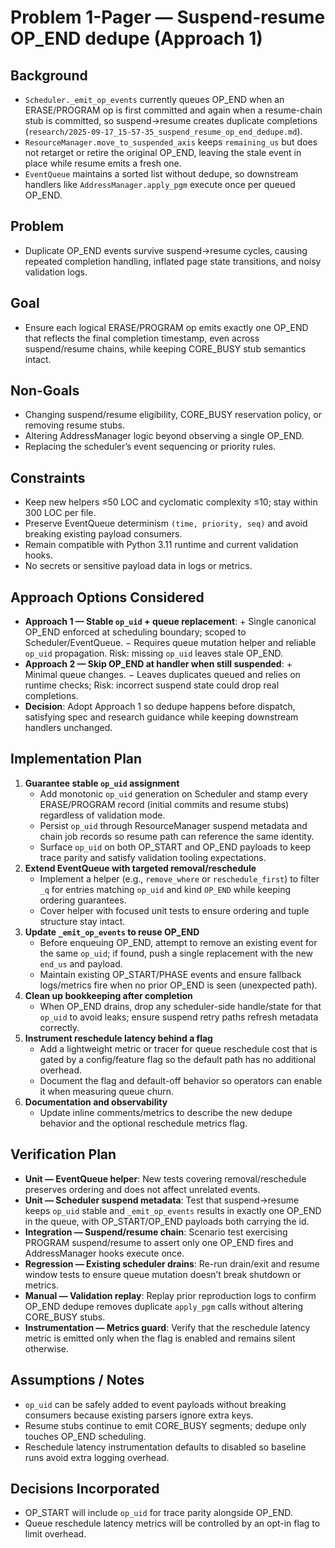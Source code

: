 # Problem 1-Pager — Suspend-resume OP_END dedupe (Approach 1)

## Background
- `Scheduler._emit_op_events` currently queues OP_END when an ERASE/PROGRAM op is first committed and again when a resume-chain stub is committed, so suspend→resume creates duplicate completions (`research/2025-09-17_15-57-35_suspend_resume_op_end_dedupe.md`).
- `ResourceManager.move_to_suspended_axis` keeps `remaining_us` but does not retarget or retire the original OP_END, leaving the stale event in place while resume emits a fresh one.
- `EventQueue` maintains a sorted list without dedupe, so downstream handlers like `AddressManager.apply_pgm` execute once per queued OP_END.

## Problem
- Duplicate OP_END events survive suspend→resume cycles, causing repeated completion handling, inflated page state transitions, and noisy validation logs.

## Goal
- Ensure each logical ERASE/PROGRAM op emits exactly one OP_END that reflects the final completion timestamp, even across suspend/resume chains, while keeping CORE_BUSY stub semantics intact.

## Non-Goals
- Changing suspend/resume eligibility, CORE_BUSY reservation policy, or removing resume stubs.
- Altering AddressManager logic beyond observing a single OP_END.
- Replacing the scheduler’s event sequencing or priority rules.

## Constraints
- Keep new helpers ≤50 LOC and cyclomatic complexity ≤10; stay within 300 LOC per file.
- Preserve EventQueue determinism `(time, priority, seq)` and avoid breaking existing payload consumers.
- Remain compatible with Python 3.11 runtime and current validation hooks.
- No secrets or sensitive payload data in logs or metrics.

## Approach Options Considered
- **Approach 1 — Stable `op_uid` + queue replacement**: + Single canonical OP_END enforced at scheduling boundary; scoped to Scheduler/EventQueue. − Requires queue mutation helper and reliable `op_uid` propagation. Risk: missing `op_uid` leaves stale OP_END.
- **Approach 2 — Skip OP_END at handler when still suspended**: + Minimal queue changes. − Leaves duplicates queued and relies on runtime checks; Risk: incorrect suspend state could drop real completions.
- **Decision**: Adopt Approach 1 so dedupe happens before dispatch, satisfying spec and research guidance while keeping downstream handlers unchanged.

## Implementation Plan
1. **Guarantee stable `op_uid` assignment**
   - Add monotonic `op_uid` generation on Scheduler and stamp every ERASE/PROGRAM record (initial commits and resume stubs) regardless of validation mode.
   - Persist `op_uid` through ResourceManager suspend metadata and chain job records so resume path can reference the same identity.
   - Surface `op_uid` on both OP_START and OP_END payloads to keep trace parity and satisfy validation tooling expectations.
2. **Extend EventQueue with targeted removal/reschedule**
   - Implement a helper (e.g., `remove_where` or `reschedule_first`) to filter `_q` for entries matching `op_uid` and kind `OP_END` while keeping ordering guarantees.
   - Cover helper with focused unit tests to ensure ordering and tuple structure stay intact.
3. **Update `_emit_op_events` to reuse OP_END**
   - Before enqueuing OP_END, attempt to remove an existing event for the same `op_uid`; if found, push a single replacement with the new `end_us` and payload.
   - Maintain existing OP_START/PHASE events and ensure fallback logs/metrics fire when no prior OP_END is seen (unexpected path).
4. **Clean up bookkeeping after completion**
   - When OP_END drains, drop any scheduler-side handle/state for that `op_uid` to avoid leaks; ensure suspend retry paths refresh metadata correctly.
5. **Instrument reschedule latency behind a flag**
   - Add a lightweight metric or tracer for queue reschedule cost that is gated by a config/feature flag so the default path has no additional overhead.
   - Document the flag and default-off behavior so operators can enable it when measuring queue churn.
6. **Documentation and observability**
   - Update inline comments/metrics to describe the new dedupe behavior and the optional reschedule metrics flag.

## Verification Plan
- **Unit — EventQueue helper**: New tests covering removal/reschedule preserves ordering and does not affect unrelated events.
- **Unit — Scheduler suspend metadata**: Test that suspend→resume keeps `op_uid` stable and `_emit_op_events` results in exactly one OP_END in the queue, with OP_START/OP_END payloads both carrying the id.
- **Integration — Suspend/resume chain**: Scenario test exercising PROGRAM suspend/resume to assert only one OP_END fires and AddressManager hooks execute once.
- **Regression — Existing scheduler drains**: Re-run drain/exit and resume window tests to ensure queue mutation doesn’t break shutdown or metrics.
- **Manual — Validation replay**: Replay prior reproduction logs to confirm OP_END dedupe removes duplicate `apply_pgm` calls without altering CORE_BUSY stubs.
- **Instrumentation — Metrics guard**: Verify that the reschedule latency metric is emitted only when the flag is enabled and remains silent otherwise.

## Assumptions / Notes
- `op_uid` can be safely added to event payloads without breaking consumers because existing parsers ignore extra keys.
- Resume stubs continue to emit CORE_BUSY segments; dedupe only touches OP_END scheduling.
- Reschedule latency instrumentation defaults to disabled so baseline runs avoid extra logging overhead.

## Decisions Incorporated
- OP_START will include `op_uid` for trace parity alongside OP_END.
- Queue reschedule latency metrics will be controlled by an opt-in flag to limit overhead.

